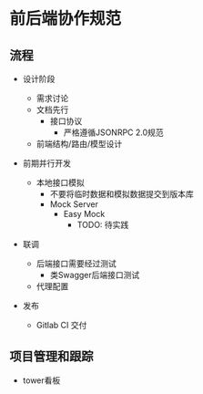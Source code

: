 # 前后端协作规范

## 流程

- 设计阶段
  - 需求讨论
  - 文档先行
    - 接口协议
      - 严格遵循JSONRPC 2.0规范
  - 前端结构/路由/模型设计

- 前期并行开发
  - 本地接口模拟
    - 不要将临时数据和模拟数据提交到版本库
    - Mock Server
      - Easy Mock
        - TODO: 待实践

- 联调
  - 后端接口需要经过测试
    - 类Swagger后端接口测试
  - 代理配置
- 发布
  - Gitlab CI 交付

## 项目管理和跟踪

- tower看板